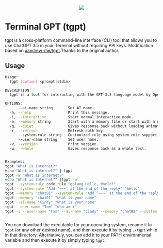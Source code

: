 <p align="center"><img src="tgpt.svg"></p>

# Terminal GPT (tgpt) 

tgpt is a cross-platform command-line interface (CLI) tool that allows you to use ChatGPT 3.5 in your Terminal without requiring API keys. Modification based on [aandrew-me/tgpt](https://github.com/aandrew-me/tgpt).Thanks to the original author.

## Usage 

```bash
Usage:
  tgpt [option] <prompt|stdin>

DESCRIPTION:
  tgpt is a tool for interacting with the GPT-3.5 language model by OpenAI.

OPTIONS:
      --ai-name string       Set AI name.
  -h, --help                 Print this message.
  -i, --interactive          Start normal interactive mode.
  -m, --memory string        Start with a memory file or start with a new memory file.
  -q, --quiet                Gives response back without loading animation.
  -r, --refresh              Refresh auth key.
      --system-rule string   Customized rule using system role support text or file path.
      --user-name string     Set user name.
  -v, --version              Print version.
  -w, --whole                Gives response back as a whole text.


Examples:
tgpt "What is internet?"
echo "What is internet?" | tgpt 
tgpt -w "What is internet?"
echo "What is internet?" |tgpt -w
tgpt --system-rule code.rule "golang Hello, World!"
tgpt --system-rule "Add ‘~~~’ at the end of the reply" "hello"
tgpt --memory "chat01" --system-rule "Add ‘~~~’ at the end of the reply" "your name is Cindy"
tgpt --memory "chat01" "what is your name"
tgpt --ai-name "Cindy" "what is your name"
tgpt --user-name "Tom" "who am i"
tgpt -i --user-name "Tom" --ai-name "Cindy" --memory "chat02" --system-rule "Add ‘~~~’ at the end of the reply"



```

You can download the executable for your operating system, rename it to `tgpt` (or any other desired name), and then execute it by typing `./tgpt` while in that directory. Alternatively, you can add it to your PATH environmental variable and then execute it by simply typing `tgpt`.

